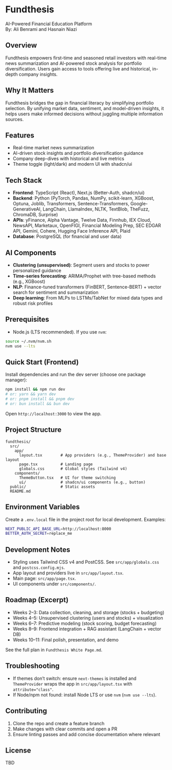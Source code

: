 # Fundthesis

AI-Powered Financial Education Platform  
By: Ali Benrami and Hasnain Niazi

## Overview

Fundthesis empowers first-time and seasoned retail investors with real-time news summarization and AI-powered stock analysis for portfolio diversification. Users gain access to tools offering live and historical, in-depth company insights.

## Why It Matters

Fundthesis bridges the gap in financial literacy by simplifying portfolio selection. By unifying market data, sentiment, and model-driven insights, it helps users make informed decisions without juggling multiple information sources.

## Features

- Real-time market news summarization
- AI-driven stock insights and portfolio diversification guidance
- Company deep-dives with historical and live metrics
- Theme toggle (light/dark) and modern UI with shadcn/ui

## Tech Stack

- **Frontend**: TypeScript (React), Next.js (Better-Auth, shadcn/ui)
- **Backend**: Python (PyTorch, Pandas, NumPy, scikit-learn, XGBoost, Optuna, Joblib, Transformers, Sentence-Transformers, Google-GenerativeAI, LangChain, LlamaIndex, NLTK, TextBlob, TheFuzz, ChromaDB, Surprise)
- **APIs**: yFinance, Alpha Vantage, Twelve Data, Finnhub, IEX Cloud, NewsAPI, Marketaux, OpenFIGI, Financial Modeling Prep, SEC EDGAR API, Gemini, Cohere, Hugging Face Inference API, Plaid
- **Database**: PostgreSQL (for financial and user data)

## AI Components

- **Clustering (unsupervised)**: Segment users and stocks to power personalized guidance
- **Time-series forecasting**: ARIMA/Prophet with tree-based methods (e.g., XGBoost)
- **NLP**: Finance-tuned transformers (FinBERT, Sentence-BERT) + vector search for sentiment and summarization
- **Deep learning**: From MLPs to LSTMs/TabNet for mixed data types and robust risk profiles

## Prerequisites

- Node.js (LTS recommended). If you use `nvm`:

```bash
source ~/.nvm/nvm.sh
nvm use --lts
```

## Quick Start (Frontend)

Install dependencies and run the dev server (choose one package manager):

```bash
npm install && npm run dev
# or: yarn && yarn dev
# or: pnpm install && pnpm dev
# or: bun install && bun dev
```

Open `http://localhost:3000` to view the app.

## Project Structure

```text
fundthesis/
  src/
    app/
      layout.tsx        # App providers (e.g., ThemeProvider) and base layout
      page.tsx          # Landing page
      globals.css       # Global styles (Tailwind v4)
    components/
      ThemeButton.tsx   # UI for theme switching
      ui/               # shadcn/ui components (e.g., button)
  public/               # Static assets
  README.md
```

## Environment Variables

Create a `.env.local` file in the project root for local development. Examples:

```bash
NEXT_PUBLIC_API_BASE_URL=http://localhost:8000
BETTER_AUTH_SECRET=replace_me
```

## Development Notes

- Styling uses Tailwind CSS v4 and PostCSS. See `src/app/globals.css` and `postcss.config.mjs`.
- App layout and providers live in `src/app/layout.tsx`.
- Main page: `src/app/page.tsx`.
- UI components under `src/components/`.

## Roadmap (Excerpt)

- Weeks 2–3: Data collection, cleaning, and storage (stocks + budgeting)
- Weeks 4–5: Unsupervised clustering (users and stocks) + visualization
- Weeks 6–7: Predictive modeling (stock scoring, budget forecasting)
- Weeks 8–9: Frontend integration + RAG assistant (LangChain + vector DB)
- Weeks 10–11: Final polish, presentation, and demo

See the full plan in `Fundthesis White Page.md`.

## Troubleshooting

- If themes don’t switch: ensure `next-themes` is installed and `ThemeProvider` wraps the app in `src/app/layout.tsx` with `attribute="class"`.
- If Node/npm not found: install Node LTS or use `nvm` (`nvm use --lts`).

## Contributing

1. Clone the repo and create a feature branch
2. Make changes with clear commits and open a PR
3. Ensure linting passes and add concise documentation where relevant

## License

TBD
